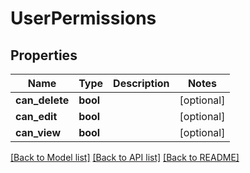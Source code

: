 # UserPermissions

## Properties
| Name           | Type     | Description | Notes      |
| -------------- | -------- | ----------- | ---------- |
| **can_delete** | **bool** |             | [optional] |
| **can_edit**   | **bool** |             | [optional] |
| **can_view**   | **bool** |             | [optional] |

[[Back to Model list]](../README.md#documentation-for-models) [[Back to API list]](../README.md#documentation-for-api-endpoints) [[Back to README]](../README.md)
